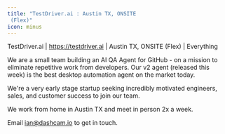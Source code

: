 ```yaml
---
title: "TestDriver.ai : Austin TX, ONSITE 
 (Flex)"
icon: minus
---
```

TestDriver.ai | <a href="https:&#x2F;&#x2F;testdriver.ai" rel="nofollow">https:&#x2F;&#x2F;testdriver.ai</a> | Austin TX, ONSITE 
 (Flex) | Everything

We are a small team building an AI QA Agent for GitHub - on a mission to eliminate repetitive work from developers. Our v2 agent (released this week) is the best desktop automation agent on the market today.

We&#x27;re a very early stage startup seeking incredibly motivated engineers, sales, and customer success to join our team.

We work from home in Austin TX and meet in person 2x a week.

Email ian@dashcam.io to get in touch.
